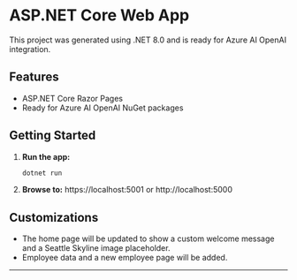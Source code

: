 # ASP.NET Core Web App

This project was generated using .NET 8.0 and is ready for Azure AI OpenAI integration.

## Features
- ASP.NET Core Razor Pages
- Ready for Azure AI OpenAI NuGet packages

## Getting Started

1. **Run the app:**
   ```bash
   dotnet run
   ```
2. **Browse to:**
   https://localhost:5001 or http://localhost:5000

## Customizations
- The home page will be updated to show a custom welcome message and a Seattle Skyline image placeholder.
- Employee data and a new employee page will be added.

---
